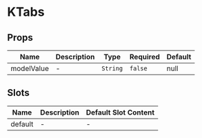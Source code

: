 # KTabs

## Props

<!-- @vuese:KTabs:props:start -->
|Name|Description|Type|Required|Default|
|---|---|---|---|---|
|modelValue|-|`String`|`false`|null|

<!-- @vuese:KTabs:props:end -->


## Slots

<!-- @vuese:KTabs:slots:start -->
|Name|Description|Default Slot Content|
|---|---|---|
|default|-|-|

<!-- @vuese:KTabs:slots:end -->


